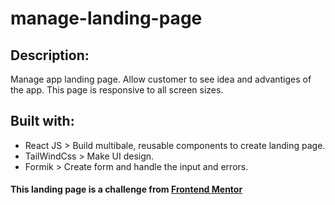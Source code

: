 # manage-landing-page
## Description:
Manage app landing page. Allow customer to see idea and advantiges of the app.
This page is responsive to all screen sizes.

## Built with:
- React JS > Build multibale, reusable components to create landing page.
- TailWindCss > Make UI design.
- Formik > Create form and handle the input and errors.

#### This landing page is a challenge from [Frontend Mentor](https://www.frontendmentor.io/home)
